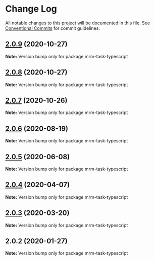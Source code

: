 # Change Log

All notable changes to this project will be documented in this file.
See [Conventional Commits](https://conventionalcommits.org) for commit guidelines.

## [2.0.9](https://github.com/sapegin/mrm/compare/mrm-task-typescript@2.0.8...mrm-task-typescript@2.0.9) (2020-10-27)

**Note:** Version bump only for package mrm-task-typescript





## [2.0.8](https://github.com/sapegin/mrm/compare/mrm-task-typescript@2.0.7...mrm-task-typescript@2.0.8) (2020-10-27)

**Note:** Version bump only for package mrm-task-typescript





## [2.0.7](https://github.com/sapegin/mrm/compare/mrm-task-typescript@2.0.6...mrm-task-typescript@2.0.7) (2020-10-26)

**Note:** Version bump only for package mrm-task-typescript





## [2.0.6](https://github.com/sapegin/mrm/compare/mrm-task-typescript@2.0.5...mrm-task-typescript@2.0.6) (2020-08-19)

**Note:** Version bump only for package mrm-task-typescript





## [2.0.5](https://github.com/sapegin/mrm/compare/mrm-task-typescript@2.0.4...mrm-task-typescript@2.0.5) (2020-06-08)

**Note:** Version bump only for package mrm-task-typescript





## [2.0.4](https://github.com/sapegin/mrm/compare/mrm-task-typescript@2.0.3...mrm-task-typescript@2.0.4) (2020-04-07)

**Note:** Version bump only for package mrm-task-typescript





## [2.0.3](https://github.com/sapegin/mrm/compare/mrm-task-typescript@2.0.2...mrm-task-typescript@2.0.3) (2020-03-20)

**Note:** Version bump only for package mrm-task-typescript





## 2.0.2 (2020-01-27)

**Note:** Version bump only for package mrm-task-typescript
